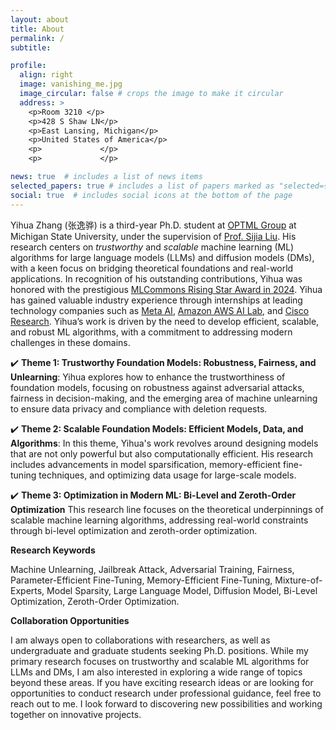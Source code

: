 ```yaml
---
layout: about
title: About
permalink: /
subtitle: 

profile:
  align: right
  image: vanishing_me.jpg
  image_circular: false # crops the image to make it circular
  address: >
    <p>Room 3210 </p>
    <p>428 S Shaw LN</p>
    <p>East Lansing, Michigan</p>
    <p>United States of America</p>
    <p>             </p>
    <p>             </p>

news: true  # includes a list of news items
selected_papers: true # includes a list of papers marked as "selected={true}"
social: true  # includes social icons at the bottom of the page
---
```



Yihua Zhang (张逸骅) is a third-year Ph.D. student at [OPTML Group](https://www.optml-group.com/) at Michigan State University, under the supervision of [Prof. Sijia Liu](https://lsjxjtu.github.io/). His research centers on *trustworthy* and *scalable* machine learning (ML) algorithms for large language models (LLMs) and diffusion models (DMs), with a keen focus on bridging theoretical foundations and real-world applications. In recognition of his outstanding contributions, Yihua was honored with the prestigious [MLCommons Rising Star Award in 2024](https://mlcommons.org/2024/06/2024-mlc-rising-stars/). Yihua has gained valuable industry experience through internships at leading technology companies such as [Meta AI](https://ai.meta.com/), [Amazon AWS AI Lab](https://aws.amazon.com/ai/), and [Cisco Research](https://research.cisco.com/). Yihua’s work is driven by the need to develop efficient, scalable, and robust ML algorithms, with a commitment to addressing modern challenges in these domains.

:heavy_check_mark: **Theme 1: Trustworthy Foundation Models: Robustness, Fairness, and Unlearning**: Yihua explores how to enhance the trustworthiness of foundation models, focusing on robustness against adversarial attacks, fairness in decision-making, and the emerging area of machine unlearning to ensure data privacy and compliance with deletion requests.

:heavy_check_mark: **Theme 2: Scalable Foundation Models: Efficient Models, Data, and Algorithms**: In this theme, Yihua's work revolves around designing models that are not only powerful but also computationally efficient. His research includes advancements in model sparsification, memory-efficient fine-tuning techniques, and optimizing data usage for large-scale models.

:heavy_check_mark: **Theme 3: Optimization in Modern ML: Bi-Level and Zeroth-Order Optimization**
This research line focuses on the theoretical underpinnings of scalable machine learning algorithms, addressing real-world constraints through bi-level optimization and zeroth-order optimization.

**Research Keywords**

Machine Unlearning, Jailbreak Attack, Adversarial Training, Fairness, Parameter-Efficient Fine-Tuning, Memory-Efficient Fine-Tuning, Mixture-of-Experts, Model Sparsity, Large Language Model, Diffusion Model, Bi-Level Optimization, Zeroth-Order Optimization.


**Collaboration Opportunities**

I am always open to collaborations with researchers, as well as undergraduate and graduate students seeking Ph.D. positions. While my primary research focuses on trustworthy and scalable ML algorithms for LLMs and DMs, I am also interested in exploring a wide range of topics beyond these areas. If you have exciting research ideas or are looking for opportunities to conduct research under professional guidance, feel free to reach out to me. I look forward to discovering new possibilities and working together on innovative projects.

